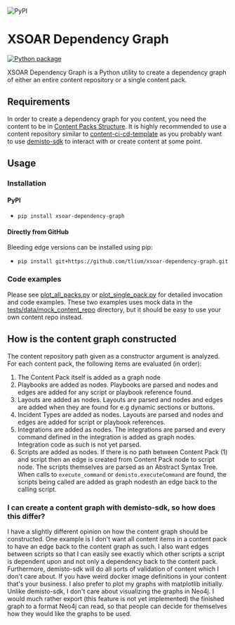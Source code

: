 ![PyPI](https://img.shields.io/pypi/v/xsoar-dependency-graph)

# XSOAR Dependency Graph
[![Python package](https://github.com/tlium/xsoar-dependency-graph/actions/workflows/python-package.yml/badge.svg)](https://github.com/tlium/xsoar-dependency-graph/actions/workflows/python-package.yml)


XSOAR Dependency Graph is a Python utility to create a dependency graph of either an entire content repository
or a single content pack.

## Requirements
In order to create a dependency graph for you content, you need the content to be in [Content Packs Structure](https://xsoar.pan.dev/docs/packs/packs-format).
It is highly recommended to use a content repository similar to [content-ci-cd-template](https://github.com/demisto/content-ci-cd-template) as you probably want
to use [demisto-sdk](https://github.com/demisto/demisto-sdk) to interact with or create content at some point.

## Usage

### Installation

#### PyPI
- `pip install xsoar-dependency-graph`

#### Directly from GitHub
Bleeding edge versions can be installed using pip:
- `pip install git+https://github.com/tlium/xsoar-dependency-graph.git`

### Code examples
Please see [plot_all_packs.py](examples/plot_all_packs.py) or [plot_single_pack.py](examples/plot_single_pack.py) for detailed invocation and code examples.
These two examples uses mock data in the [tests/data/mock_content_repo](tests/data/mock_content_repo) directory, but it should be easy to use your own content repo instead.


## How is the content graph constructed
The content repository path given as a constructor argument is analyzed. For each content pack, the following items are evaluated (in order):
1. The Content Pack itself is added as a graph node
2. Playbooks are added as nodes. Playbooks are parsed and nodes and edges are added for any script or playbook reference found.
3. Layouts are added as nodes. Layouts are parsed and nodes and edges are added when they are found for e.g dynamic sections or buttons.
4. Incident Types are added as nodes. Layouts are parsed and nodes and edges are added for script or playbook references.
5. Integrations are added as nodes. The integrations are parsed and every command defined in the integration is added as graph nodes. Integration code as such is not yet parsed.
6. Scripts are added as nodes. If there is no path between Content Pack (1) and script then an edge is created from Content Pack node to script node. The scripts themselves are parsed as an Abstract Syntax Tree. When calls to `execute_command` or `demisto.executeCommand` are found, the scripts being called are added as graph nodesth an edge back to the calling script.

### I can create a content graph with demisto-sdk, so how does this differ?
I have a slightly different opinion on how the content graph should be constructed. One example is I don't want all content items in a content pack to have an edge back to the
content graph as such. I also want edges between scripts so that I can easily see exactly which other scripts a script is dependent upon and not only a dependency back to the content pack.
Furthermore, demisto-sdk will do all sorts of validation of content which I don't care about. If you have weird docker image definitions in your content that's your business.
I also prefer to plot my graphs with matplotlib initially. Unlike demisto-sdk, I don't care about visualizing the graphs in Neo4j. I would much rather export (this feature is not yet implemented) the finished graph to a format
Neo4j can read, so that people can decide for themselves how they would like the graphs to be used.
